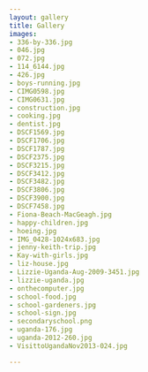 ```yaml
---
layout: gallery
title: Gallery
images:
- 336-by-336.jpg
- 046.jpg
- 072.jpg
- 114_6144.jpg
- 426.jpg
- boys-running.jpg
- CIMG0598.jpg
- CIMG0631.jpg
- construction.jpg
- cooking.jpg
- dentist.jpg
- DSCF1569.jpg
- DSCF1706.jpg
- DSCF1787.jpg
- DSCF2375.jpg
- DSCF3215.jpg
- DSCF3412.jpg
- DSCF3482.jpg
- DSCF3806.jpg
- DSCF3900.jpg
- DSCF7458.jpg
- Fiona-Beach-MacGeagh.jpg
- happy-children.jpg
- hoeing.jpg
- IMG_0428-1024x683.jpg
- jenny-keith-trip.jpg
- Kay-with-girls.jpg
- liz-house.jpg
- Lizzie-Uganda-Aug-2009-3451.jpg
- lizzie-uganda.jpg
- onthecomputer.jpg
- school-food.jpg
- school-gardeners.jpg
- school-sign.jpg
- secondaryschool.png
- uganda-176.jpg
- uganda-2012-260.jpg
- VisittoUgandaNov2013-024.jpg

---
```

